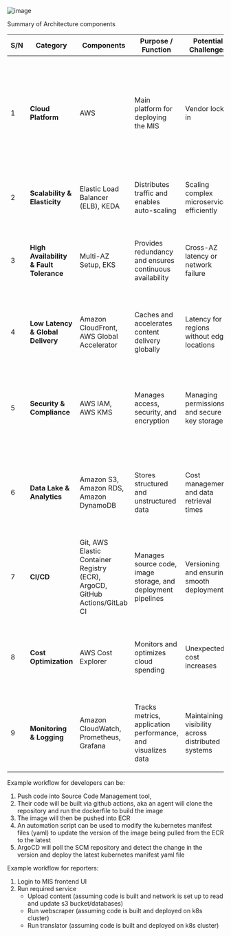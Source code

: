 ![image](/CSITinterview/Solution/aws.drawio.png)

Summary of Architecture components

| S/N | Category                     | Components                                               | Purpose / Function                                                   | Potential Challenges                      | Potential Solutions                      | Comments|
|-----|------------------------------|----------------------------------------------------------|-----------------------------------------------------------------------|-------------------------------------------|------------------------------------------|-|
| 1   | **Cloud Platform**           | AWS                                                      | Main platform for deploying the MIS                                  | Vendor lock-in                            |  Use multi-cloud strategy or abstraction layers (e.g., Terraform) to reduce dependency on a single provider | Cloud agnostic solution is viable but will be difficult to maintain if for e.g. terraform scripts syntax differs across cloud providers
| 2   | **Scalability & Elasticity** | Elastic Load Balancer (ELB), KEDA                        | Distributes traffic and enables auto-scaling                         |  Scaling complex microservices efficiently |  Set up scaling policies and use KEDA for event-based scaling within Kubernetes |
| 3   | **High Availability & Fault Tolerance** | Multi-AZ Setup, EKS                   | Provides redundancy and ensures continuous availability              |  Cross-AZ latency or network failure       |  Deploy resources across multiple AZs with automated failover configurations |
| 4   | **Low Latency & Global Delivery** | Amazon CloudFront, AWS Global Accelerator | Caches and accelerates content delivery globally                     |  Latency for regions without edge locations |  Use AWS Global Accelerator to optimize routing and place caching servers closer to users | I have not used AWS Global Accelerator before
| 5   | **Security & Compliance**    | AWS IAM, AWS KMS                                         | Manages access, security, and encryption                             |  Managing permissions and secure key storage |  Define least-privilege IAM policies, enforce multi-factor authentication, and use KMS for key rotation | 
| 6   | **Data Lake & Analytics**    | Amazon S3, Amazon RDS, Amazon DynamoDB                   | Stores structured and unstructured data                              |  Cost management and data retrieval times  |  Use data lifecycle policies for S3, use reserved instances for RDS, and DynamoDB's on-demand scaling |
| 7   | **CI/CD**                    | Git, AWS Elastic Container Registry (ECR), ArgoCD, GitHub Actions/GitLab CI | Manages source code, image storage, and deployment pipelines |  Versioning and ensuring smooth deployment |  Use branch-based deployment workflows, automated testing, and GitOps with ArgoCD for Kubernetes |Ideally the code is able to be built once and deployed everywhere (BODE) across environments
| 8   | **Cost Optimization**        | AWS Cost Explorer                                        | Monitors and optimizes cloud spending                                |  Unexpected cost increases                 |  Set budget alerts, review Cost Explorer reports, and right-size instances based on usage patterns | I have not used AWS Cost explorer before
| 9   | **Monitoring & Logging**     | Amazon CloudWatch, Prometheus, Grafana                   | Tracks metrics, application performance, and visualizes data         |  Maintaining visibility across distributed systems |  Set up alerts in CloudWatch and configure Grafana dashboards for Prometheus data |I have not used Grafana and Prometheus
||

Example workflow for developers can be:
1. Push code into Source Code Management tool, 
2. Their code will be built via github actions, aka an agent will clone the repository and run the dockerfile to build the image 
3. The image will then be pushed into ECR
4. An automation script can be used to modify the kubernetes manifest files (yaml) to update the version of the image being pulled from the ECR to the latest
5. ArgoCD will poll the SCM repository and detect the change in the version and deploy the latest kubernetes manifest yaml file 

Example workflow for reporters:
1. Login to MIS frontend UI
2. Run required service
    - Upload content (assuming code is built and network is set up to read and update s3 bucket/databases)
    - Run webscraper (assuming code is built and deployed on k8s cluster)
    - Run translator (assuming code is built and deployed on k8s cluster) 